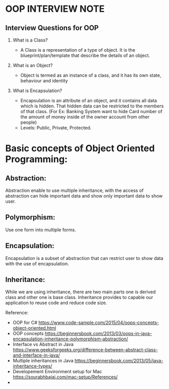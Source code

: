 # OOP INTERVIEW NOTE
## Interview Questions for OOP
1. What is a Class?
    - A Class is a representation of a type of object. It is the blueprint/plan/template that describe the details of an object.

1. What is an Object?
    - Object is termed as an instance of a class, and it has its own state, behaviour and identity

1. What is Encapsulation?
    - Encapsulation is an attribute of an object, and it contains all data which is hidden. That hidden data can be restricted to the members of that class. (For Ex: Banking System want to hide Card number of the amount of money inside of the owner account from other people)
    - Levels: Public, Private, Protected.









<!-- ########### UNDERSTANDING OOP ########### -->
# Basic concepts of Object Oriented Programming:
## Abstraction:
Abstraction enable to use multiple inheritance, with the access of abstraction can hide important data and show only important data to show user.

## Polymorphism:
Use one form into multiple forms.

## Encapsulation:
Encapsulation is a subset of abstraction that can restrict user to show data with the use of encapsulation.

## Inheritance:
While we are using inheritance, there are two main parts one is derived class and other one is base class. Inheritance provides to capable our application to reuse code and reduce code size.

Reference: 
- OOP for C# https://www.code-sample.com/2015/04/oops-concepts-object-oriented.html
- OOP concepts https://beginnersbook.com/2013/03/oops-in-java-encapsulation-inheritance-polymorphism-abstraction/
- Interface vs Abstract in Java https://www.geeksforgeeks.org/difference-between-abstract-class-and-interface-in-java/
- Multiple inheritances in Java https://beginnersbook.com/2013/05/java-inheritance-types/
- Developement Environment setup for Mac https://sourabhbajaj.com/mac-setup/References/
- 